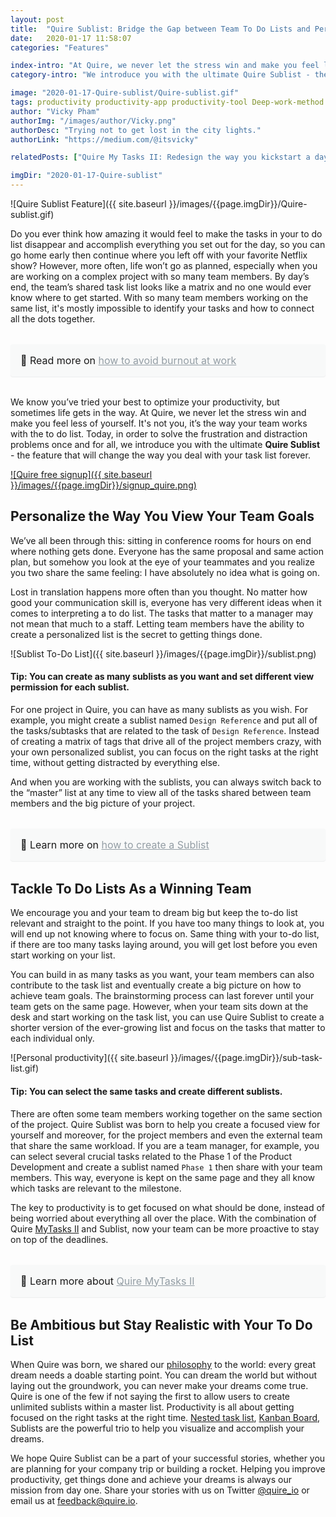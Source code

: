 ```yaml
---
layout: post
title:  "Quire Sublist: Bridge the Gap between Team To Do Lists and Personal Productivity"
date:   2020-01-17 11:58:07
categories: "Features"

index-intro: "At Quire, we never let the stress win and make you feel less of yourself. It's not you, it’s the way your team works with the to do list. Today, in order to solve the frustration and distraction problems once and for all, we introduce you with the ultimate Quire Sublist - the feature that will change the way you deal with your task list forever."
category-intro: "We introduce you with the ultimate Quire Sublist - the feature that will change the way you deal with your to-do list forever."

image: "2020-01-17-Quire-sublist/Quire-sublist.gif"
tags: productivity productivity-app productivity-tool Deep-work-method Deep-work GTD-method to-do-list task-management task-management-software project-management-software Quire 
author: "Vicky Pham"
authorImg: "/images/author/Vicky.png"
authorDesc: "Trying not to get lost in the city lights."
authorLink: "https://medium.com/@itsvicky"

relatedPosts: ["Quire My Tasks II: Redesign the way you kickstart a day", "Introducing Dynamic Timeline: Illustrate Team Schedule and Achieve Success", "Quire Kanban Board 2.0 - Visualize Team Progress from Multiple Perspectives"]

imgDir: "2020-01-17-Quire-sublist"
---
```


![Quire Sublist Feature]({{ site.baseurl }}/images/{{page.imgDir}}/Quire-sublist.gif)

Do you ever think how amazing it would feel to make the tasks in your to do list disappear and accomplish everything you set out for the day, so you can go home early then continue where you left off with your favorite Netflix show? However, more often, life won’t go as planned, especially when you are working on a complex project with so many team members. By day’s end, the team’s shared task list looks like a matrix and no one would ever know where to get started. With so many team members working on the same list, it's mostly impossible to identify your tasks and how to connect all the dots together.

<div style="margin: 2em 0 !important; padding: 1em; font-size: 16px; background-color: #f8f9f9; border-radius: 4px; box-shadow: 0 1px 1px rgba(189, 193, 196, 0.25);">
🔖 Read more on <a href="https://quire.io/blog/p/7-productivity-tips-to-avoid-burnout-at-work.html" style="color: #939da4;">how to avoid burnout at work</a>
</div>

We know you’ve tried your best to optimize your productivity, but sometimes life gets in the way. At Quire, we never let the stress win and make you feel less of yourself. It's not you, it’s the way your team works with the to do list. Today, in order to solve the frustration and distraction problems once and for all, we introduce you with the ultimate **Quire Sublist** - the feature that will change the way you deal with your task list forever. 

[![Quire free signup]({{ site.baseurl }}/images/{{page.imgDir}}/signup_quire.png)](https://quire.io/?utm_source=quireblog&utm_medium=banner&utm_campaign=blog_signup)

## Personalize the Way You View Your Team Goals

We’ve all been through this: sitting in conference rooms for hours on end where nothing gets done. Everyone has the same proposal and same action plan, but somehow you look at the eye of your teammates and you realize you two share the same feeling: I have absolutely no idea what is going on. 

Lost in translation happens more often than you thought. No matter how good your communication skill is, everyone has very different ideas when it comes to interpreting a to do list. The tasks that matter to a manager may not mean that much to a staff. Letting team members have the ability to create a personalized list is the secret to getting things done. 

![Sublist To-Do List]({{ site.baseurl }}/images/{{page.imgDir}}/sublist.png)

#### Tip: You can create as many sublists as you want and set different view permission for each sublist.

For one project in Quire, you can have as many sublists as you wish. For example, you might create a sublist named `Design Reference` and put all of the tasks/subtasks that are related to the task of `Design Reference`. Instead of creating a matrix of tags that drive all of the project members crazy, with your own personalized sublist, you can focus on the right tasks at the right time, without getting distracted by everything else.

And when you are working with the sublists, you can always switch back to the “master” list at any time to view all of the tasks shared between team members and the big picture of your project. 

<div style="margin: 2em 0 !important; padding: 1em; font-size: 16px; background-color: #f8f9f9; border-radius: 4px; box-shadow: 0 1px 1px rgba(189, 193, 196, 0.25);">
🔖 Learn more on <a href="https://quire.io/guide/add-sublist/" style="color: #939da4;">how to create a Sublist</a>
</div>

## Tackle To Do Lists As a Winning Team

We encourage you and your team to dream big but keep the to-do list relevant and straight to the point. If you have too many things to look at, you will end up not knowing where to focus on. Same thing with your to-do list, if there are too many tasks laying around, you will get lost before you even start working on your list.

You can build in as many tasks as you want, your team members can also contribute to the task list and eventually create a big picture on how to achieve team goals. The brainstorming process can last forever until your team gets on the same page. However, when your team sits down at the desk and start working on the task list, you can use Quire Sublist to create a shorter version of the ever-growing list and focus on the tasks that matter to each individual only. 

![Personal productivity]({{ site.baseurl }}/images/{{page.imgDir}}/sub-task-list.gif)

#### Tip: You can select the same tasks and create different sublists.

There are often some team members working together on the same section of the project. Quire Sublist was born to help you create a focused view for yourself and moreover, for the project members and even the external team that share the same workload.  If you are a team manager, for example, you can select several crucial tasks related to the Phase 1 of the Product Development and create a sublist named `Phase 1` then share with your team members. This way, everyone is kept on the same page and they all know which tasks are relevant to the milestone.

The key to productivity is to get focused on what should be done, instead of being worried about everything all over the place. With the combination of Quire [MyTasks II](https://quire.io/guide/my-tasks/) and Sublist, now your team can be more proactive to stay on top of the deadlines. 

<div style="margin: 2em 0 !important; padding: 1em; font-size: 16px; background-color: #f8f9f9; border-radius: 4px; box-shadow: 0 1px 1px rgba(189, 193, 196, 0.25);">
🔖 Learn more about <a href="https://quire.io/blog/p/Quire-my-tasks-guides-and-tips.html" style="color: #939da4;">Quire MyTasks II</a>
</div>

## Be Ambitious but Stay Realistic with Your To Do List

When Quire was born, we shared our [philosophy](https://quire.io/blog/p/To-Do-List-and-Kanban-What-Project-Management-Did-Wrong.html) to the world: every great dream needs a doable starting point. You can dream the world but without laying out the groundwork, you can never make your dreams come true. Quire is one of the few if not saying the first to allow users to create unlimited sublists within a master list. Productivity is all about getting focused on the right tasks at the right time. [Nested task list](https://quire.io/blog/p/Why-We-Abandoned-the-To-Do-List.html), [Kanban Board](https://quire.io/blog/p/Quire-Mark-III-Nested-Tasks-Meets-Board.html), Sublists are the powerful trio to help you visualize and accomplish your dreams. 

We hope Quire Sublist can be a part of your successful stories, whether you are  planning for your company trip or building a rocket. Helping you improve productivity, get things done and achieve your dreams is always our mission from day one. Share your stories with us on Twitter [@quire_io](https://twitter.com/quire_io) or email us at feedback@quire.io. 



[jekyll]:      http://jekyllrb.com
[jekyll-gh]:   https://github.com/jekyll/jekyll
[jekyll-help]: https://github.com/jekyll/jekyll-help